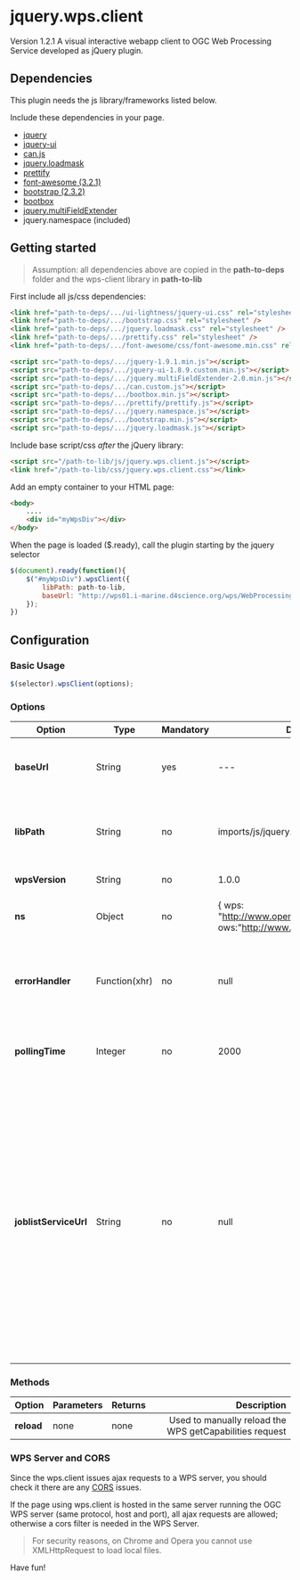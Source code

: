 jquery.wps.client
==
Version 1.2.1
A visual interactive webapp client to OGC Web Processing Service developed as jQuery plugin.

## Dependencies

This plugin needs the js library/frameworks listed below. 

Include these dependencies in your page.

- [jquery](http://jquery.com)
- [jquery-ui](https://jqueryui.com/)
- [can.js](http://canjs.com)
- [jquery.loadmask](https://code.google.com/p/jquery-loadmask)
- [prettify](http://google-code-prettify.googlecode.com/svn/trunk/README.html)
- [font-awesome (3.2.1)](http://fortawesome.github.io/Font-Awesome/3.2.1/)
- [bootstrap (2.3.2)](http://getbootstrap.com/2.3.2/)
- [bootbox](http://bootboxjs.com/)
- [jquery.multiFieldExtender](http://ymcaeastbay.org/js/jquery/jquery.multiFieldExtender-2.0.js)
- jquery.namespace (included)


## Getting started

> Assumption: all dependencies above are copied in the **path-to-deps** folder and the wps-client library in 
**path-to-lib** 

First include all js/css dependencies:
```html
<link href="path-to-deps/.../ui-lightness/jquery-ui.css" rel="stylesheet" />
<link href="path-to-deps/.../bootstrap.css" rel="stylesheet" />
<link href="path-to-deps/.../jquery.loadmask.css" rel="stylesheet" />
<link href="path-to-deps/.../prettify.css" rel="stylesheet" />
<link href="path-to-deps/.../font-awesome/css/font-awesome.min.css" rel="stylesheet" />

<script src="path-to-deps/.../jquery-1.9.1.min.js"></script>
<script src="path-to-deps/.../jquery-ui-1.8.9.custom.min.js"></script>
<script src="path-to-deps/.../jquery.multiFieldExtender-2.0.min.js"></script>
<script src="path-to-deps/.../can.custom.js"></script>
<script src="path-to-deps/.../bootbox.min.js"></script>
<script src="path-to-deps/.../prettify/prettify.js"></script>
<script src="path-to-deps/.../jquery.namespace.js"></script>
<script src="path-to-deps/.../bootstrap.min.js"></script>
<script src="path-to-deps/.../jquery.loadmask.js"></script>
```

Include base script/css *after* the jQuery library: 

```html
<script src="/path-to-lib/js/jquery.wps.client.js"></script>
<link href="/path-to-lib/css/jquery.wps.client.css"></link>
```

Add an empty container to your HTML page:

```html
<body>
    ....
    <div id="myWpsDiv"></div>
</body>
```

When the page is loaded ($.ready), call the plugin starting by the jquery selector
```javascript
$(document).ready(function(){
    $("#myWpsDiv").wpsClient({
        libPath: path-to-lib,
        baseUrl: "http://wps01.i-marine.d4science.org/wps/WebProcessingService",
    });
})
```

## Configuration

### Basic Usage

```javascript
$(selector).wpsClient(options);
```

### Options

| Option           | Type       | Mandatory | Default          | Description     |
| ---------------- | ---------- | --------- | ---------------- | --------------: |
| **baseUrl**      | String     | yes       | ---              | The base wps url (without "?" and parameters) |
| **libPath**      | String     | no        | imports/js/jquery.oozie | The path where to reach the library (absolute or relative) |
| **wpsVersion**   | String     | no        | 1.0.0            | The wps version |
| **ns**           | Object     | no        | { wps: "http://www.opengis.net/wps/1.0.0", ows:"http://www.opengis.net/ows/1.1"} | The wps and ows namespace urls |
| **errorHandler** | Function(xhr) | no     | null             | The callback handler when some ajax server request goes bad |
| **pollingTime**  | Integer    | no        | 2000             | The polling time to check jobs status (in ms)
| **joblistServiceUrl** | String | no     | null             | Url of a service which returns a list of jobs, useful to have persistence of previously runned jobs. The list must be in json format, structured as a Key/Value list, in which Key is the job name and Value is the job status url.  |

### Methods
| Option      | Parameters  | Returns   | Description     |
| ----------- | ----------- | --------- | --------------: |
| **reload**  | none        | none      | Used to manually reload the WPS getCapabilities request |

### WPS Server and CORS

Since the wps.client issues ajax requests to a WPS server, you should check it there are any [CORS](https://developer.mozilla.org/en-US/docs/HTTP/Access_control_CORS) issues. 

If the page using wps.client is hosted in the same server running the OGC WPS server (same protocol, host and port), all ajax requests are allowed; otherwise a cors filter is needed in the WPS Server.

>For security reasons, on Chrome and Opera you cannot use XMLHttpRequest to load local files.

Have fun!
